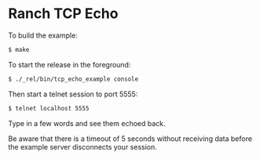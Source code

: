 Ranch TCP Echo
==============

To build the example:
``` bash
$ make
```

To start the release in the foreground:

``` bash
$ ./_rel/bin/tcp_echo_example console
```

Then start a telnet session to port 5555:
``` bash
$ telnet localhost 5555
```

Type in a few words and see them echoed back.

Be aware that there is a timeout of 5 seconds without receiving
data before the example server disconnects your session.
